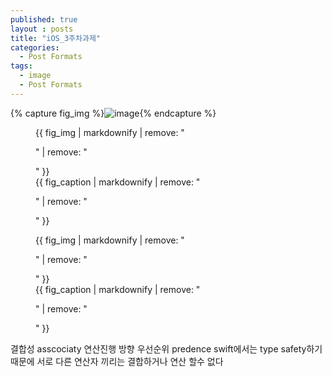 ```yaml
---
published: true
layout : posts
title: "iOS_3주차과제"
categories:
  - Post Formats
tags:
  - image
  - Post Formats
---
```


{% capture fig_img %}![image](https://github.com/dakyo705/dakyo705.github.io/assets/144701214/1e79125b-1c44-490c-a3a3-0c2de154903e){% endcapture %}
<figure>
  {{ fig_img | markdownify | remove: "<p>" | remove: "</p>" }}
  <figcaption>{{ fig_caption | markdownify | remove: "<p>" | remove: "</p>" }}</figcaption>
</figure>







<figure>
  {{ fig_img | markdownify | remove: "<p>" | remove: "</p>" }}
  <figcaption>{{ fig_caption | markdownify | remove: "<p>" | remove: "</p>" }}</figcaption>
</figure>
결합성 asscociaty 연산진행 방향
우선순위 predence
swift에서는 type safety하기 
때문에 서로 다른 연산자 끼리는 결합하거나 연산 할수 없다
